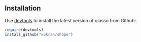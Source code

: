 ## Installation

Use [devtools](https://github.com/hadley/devtools) to install the latest
version of qlasso from Github:

```r
require(devtools)
install_github("kokrah/shape")
```